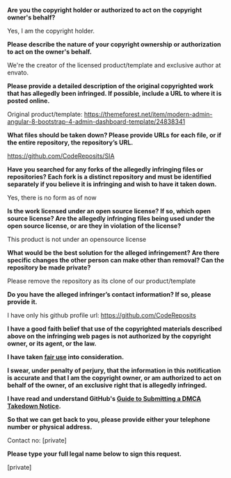**Are you the copyright holder or authorized to act on the copyright owner's behalf?**

Yes, I am the copyright holder.

**Please describe the nature of your copyright ownership or authorization to act on the owner's behalf.**

We're the creator of the licensed product/template and exclusive author at envato.

**Please provide a detailed description of the original copyrighted work that has allegedly been infringed. If possible, include a URL to where it is posted online.**

Original product/template: https://themeforest.net/item/modern-admin-angular-8-bootstrap-4-admin-dashboard-template/24838341

**What files should be taken down? Please provide URLs for each file, or if the entire repository, the repository’s URL.**

https://github.com/CodeReposits/SIA

**Have you searched for any forks of the allegedly infringing files or repositories? Each fork is a distinct repository and must be identified separately if you believe it is infringing and wish to have it taken down.**

Yes, there is no form as of now

**Is the work licensed under an open source license? If so, which open source license? Are the allegedly infringing files being used under the open source license, or are they in violation of the license?**

This product is not under an opensource license

**What would be the best solution for the alleged infringement? Are there specific changes the other person can make other than removal? Can the repository be made private?**

Please remove the repository as its clone of our product/template

**Do you have the alleged infringer’s contact information? If so, please provide it.**

I have only his github profile url: https://github.com/CodeReposits

**I have a good faith belief that use of the copyrighted materials described above on the infringing web pages is not authorized by the copyright owner, or its agent, or the law.**

**I have taken <a href="https://www.lumendatabase.org/topics/22">fair use</a> into consideration.**

**I swear, under penalty of perjury, that the information in this notification is accurate and that I am the copyright owner, or am authorized to act on behalf of the owner, of an exclusive right that is allegedly infringed.**

**I have read and understand GitHub's <a href="https://help.github.com/articles/guide-to-submitting-a-dmca-takedown-notice/">Guide to Submitting a DMCA Takedown Notice</a>.**

**So that we can get back to you, please provide either your telephone number or physical address.**

Contact no: [private]  

**Please type your full legal name below to sign this request.**

[private]  
